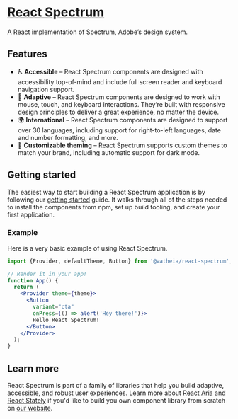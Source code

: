 # [React Spectrum](https://watheia.org/react-spectrum/index.html)

A React implementation of Spectrum, Adobe’s design system.

## Features

* ♿️ **Accessible** – React Spectrum components are designed with accessibility top-of-mind and include full screen reader and keyboard navigation support.
* 📱 **Adaptive** – React Spectrum components are designed to work with mouse, touch, and keyboard interactions. They’re built with responsive design principles to deliver a great experience, no matter the device.
* 🌍 **International** – React Spectrum components are designed to support over 30 languages, including support for right-to-left languages, date and number formatting, and more.
* 🎨 **Customizable theming** – React Spectrum supports custom themes to match your brand, including automatic support for dark mode.

## Getting started

The easiest way to start building a React Spectrum application is by following our [getting started](https://watheia.org/react-spectrum/getting-started.html) guide. It walks through all of the steps needed to install the components from npm, set up build tooling, and create your first application.

### Example

Here is a very basic example of using React Spectrum.

```jsx
import {Provider, defaultTheme, Button} from '@watheia/react-spectrum';

// Render it in your app!
function App() {
  return (
    <Provider theme={theme}>
      <Button
        variant="cta"
        onPress={() => alert('Hey there!')}>
        Hello React Spectrum!
      </Button>
    </Provider>
  );
}
```

## Learn more

React Spectrum is part of a family of libraries that help you build adaptive, accessible, and robust user experiences.
Learn more about [React Aria](https://watheia.org/react-aria/index.html) and [React Stately](https://watheia.org/react-stately/index.html) if you'd like to build you own component library from scratch on [our website](https://watheia.org/index.html).
